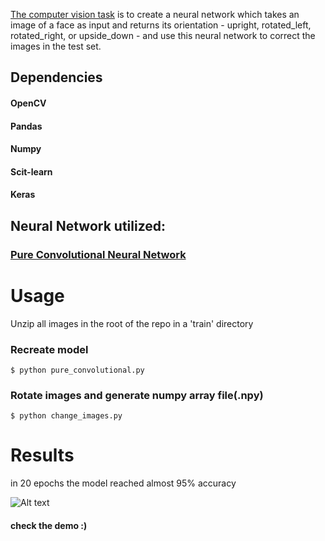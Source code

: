 [The computer vision task](https://gist.github.com/csaftoiu/9fccaf47fd8f96cd378afd8fdd0d63c1) is to create a neural network which takes an image of a face as input and returns its orientation - upright, rotated_left, rotated_right, or upside_down - and use this neural network to correct the images in the test set.

## Dependencies
#### OpenCV
#### Pandas
#### Numpy
#### Scit-learn
#### Keras

## Neural Network utilized:

### [Pure Convolutional Neural Network](https://arxiv.org/pdf/1412.6806.pdf)



# Usage

Unzip all images in the root of the repo in a 'train' directory

### Recreate model
```
$ python pure_convolutional.py
```

### Rotate images and generate numpy array file(.npy)
```
$ python change_images.py
```

# Results
in 20 epochs the model reached almost 95% accuracy 

![Alt text](https://i.imgur.com/DHoTzgO.png)

#### check the demo :)

